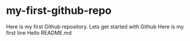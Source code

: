 # my-first-github-repo
Here is my first Github repository. Lets get started with Github
Here is my first line 
Hello README.md
